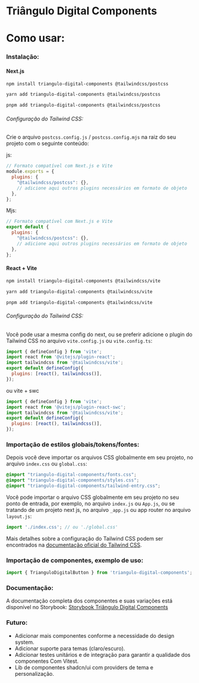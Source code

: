 # Triângulo Digital Components

# Como usar:

### Instalação:

#### Next.js

```bash
npm install triangulo-digital-components @tailwindcss/postcss
```
```bash
yarn add triangulo-digital-components @tailwindcss/postcss
```
```bash
pnpm add triangulo-digital-components @tailwindcss/postcss
```


###### Configuração do Tailwind CSS:

Crie o arquivo `postcss.config.js` / `postcss.config.mjs` na raiz do seu projeto com o seguinte conteúdo:

js:
```javascript
// Formato compatível com Next.js e Vite
module.exports = {
  plugins: {
    "@tailwindcss/postcss": {},
    // adicione aqui outros plugins necessários em formato de objeto
  },
};
```
Mjs:
```javascript
// Formato compatível com Next.js e Vite
export default {
  plugins: {
    "@tailwindcss/postcss": {},
    // adicione aqui outros plugins necessários em formato de objeto
  },
};
```
#### React + Vite

```bash
npm install triangulo-digital-components @tailwindcss/vite
```
```bash
yarn add triangulo-digital-components @tailwindcss/vite
```
```bash
pnpm add triangulo-digital-components @tailwindcss/vite
```

###### Configuração do Tailwind CSS:

Você pode usar a mesma config do next, ou se preferir adicione o plugin do Tailwind CSS no arquivo `vite.config.js` ou `vite.config.ts`:
```javascript
import { defineConfig } from 'vite';
import react from '@vitejs/plugin-react';
import tailwindcss from '@tailwindcss/vite';
export default defineConfig({
  plugins: [react(), tailwindcss()],
});
```
ou vite + swc
```javascript
import { defineConfig } from 'vite';
import react from '@vitejs/plugin-react-swc';
import tailwindcss from '@tailwindcss/vite';
export default defineConfig({
  plugins: [react(), tailwindcss()],
});
```

### Importação de estilos globais/tokens/fontes:
Depois você deve importar os arquivos CSS globalmente em seu projeto, no arquivo `index.css` ou `global.css`:
```css
@import "triangulo-digital-components/fonts.css";
@import "triangulo-digital-components/styles.css";
@import "triangulo-digital-components/tailwind-entry.css";
```

Você pode importar o arquivo CSS globalmente em seu projeto no seu ponto de entrada, por exemplo, no arquivo `index.js` ou `App.js`, ou se tratando de um projeto next js, no arquivo `_app.js` ou app router no arquivo `layout.js`:
```javascript
import './index.css'; // ou './global.css'
```

Mais detalhes sobre a configuração do Tailwind CSS podem ser encontrados na [documentação oficial do Tailwind CSS](https://tailwindcss.com/docs/installation).

### Importação de componentes, exemplo de uso:
```javascript
import { TrianguloDigitalButton } from 'triangulo-digital-components';
```

### Documentação:
A documentação completa dos componentes e suas variações está disponível no Storybook: [Storybook Triângulo Digital Components](https://triangulo-digital-components.vercel.app/)


### Futuro:
- Adicionar mais componentes conforme a necessidade do design system.
- Adicionar suporte para temas (claro/escuro).
- Adicionar testes unitários e de integração para garantir a qualidade dos componentes Com Vitest.
- Lib de componentes shadcn/ui com providers de tema e personalização.
